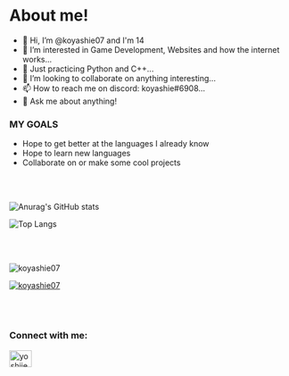 About me!
==========

- 👋 Hi, I’m @koyashie07 and I'm 14
- 👀 I’m interested in Game Development, Websites and how the internet works...
- 🌱 Just practicing Python and C++...
- 💞️ I’m looking to collaborate on anything interesting...
- 📫 How to reach me on discord: koyashie#6908...
- 💬 Ask me about anything!




### MY GOALS ###

 - Hope to get better at the languages I already know
 - Hope to learn new languages
 - Collaborate on or make some cool projects

<br/><br/>

![Anurag's GitHub stats](https://github-readme-stats.vercel.app/api?username=koyashie07&theme=tokyonight&show_icons=true)


![Top Langs](https://github-readme-stats.vercel.app/api/top-langs/?username=koyashie07&layout=compact&theme=tokyonight)

<br/><br/>

<p align="left"> <img src="https://komarev.com/ghpvc/?username=koyashie07&label=Profile%20views&color=0e75b6&style=flat" alt="koyashie07" /> </p>

<p align="left"> <a href="https://github.com/ryo-ma/github-profile-trophy"><img src="https://github-profile-trophy.vercel.app/?username=koyashie07" alt="koyashie07" /></a> </p>

<br/><br/>

<h3 align="left">Connect with me:</h3>
<p align="left">
<a href="https://instagram.com/yoshiiee._" target="blank"><img align="center" src="https://raw.githubusercontent.com/rahuldkjain/github-profile-readme-generator/master/src/images/icons/Social/instagram.svg" alt="yoshiiee._" height="30" width="40" /></a>
</p>
